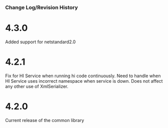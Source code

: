 ### Change Log/Revision History

4.3.0
=====
Added support for netstandard2.0

4.2.1
=====
Fix for HI Service when running hi code continuously. Need to handle when 
HI Service uses incorrect namespace when service is down. Does not affect
any other use of XmlSerializer.


4.2.0
=====
Current release of the common library
